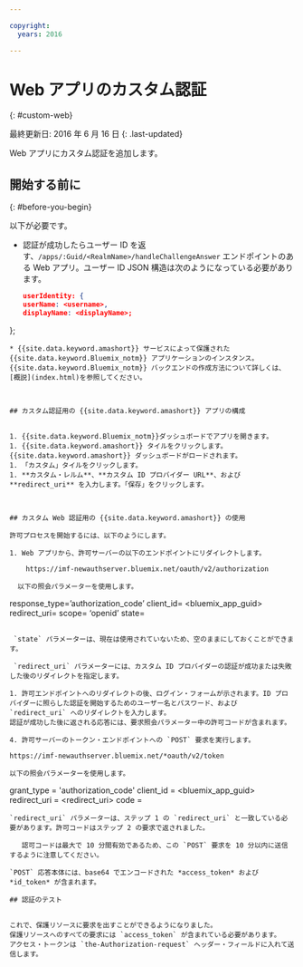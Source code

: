```yaml
---

copyright:
  years: 2016

---
```


# Web アプリのカスタム認証
{: #custom-web}

最終更新日: 2016 年 6 月 16 日
{: .last-updated}

Web アプリにカスタム認証を追加します。

## 開始する前に
{: #before-you-begin}

以下が必要です。
* 認証が成功したらユーザー ID を返す、`/apps/:Guid/<RealmName>/handleChallengeAnswer` エンドポイントのある Web アプリ。ユーザー ID JSON 構造は次のようになっている必要があります。

   ```json
  userIdentity: {
  userName: <username>,
  displayName: <displayName>;
 };
```
* {{site.data.keyword.amashort}} サービスによって保護された {{site.data.keyword.Bluemix_notm}} アプリケーションのインスタンス。{{site.data.keyword.Bluemix_notm}} バックエンドの作成方法について詳しくは、[概説](index.html)を参照してください。



## カスタム認証用の {{site.data.keyword.amashort}} アプリの構成


1. {{site.data.keyword.Bluemix_notm}}ダッシュボードでアプリを開きます。
1. {{site.data.keyword.amashort}} タイルをクリックします。{{site.data.keyword.amashort}} ダッシュボードがロードされます。
1. 「カスタム」タイルをクリックします。
1. **カスタム・レルム**、**カスタム ID プロバイダー URL**、および **redirect_uri** を入力します。「保存」をクリックします。



## カスタム Web 認証用の {{site.data.keyword.amashort}} の使用

許可プロセスを開始するには、以下のようにします。

1. Web アプリから、許可サーバーの以下のエンドポイントにリダイレクトします。

    https://imf-newauthserver.bluemix.net/oauth/v2/authorization
  
  以下の照会パラメーターを使用します。
   ```
   response_type=’authorization_code’
   client_id= <bluemix\_app\_guid>
   redirect_uri= <uri for the redirect after getting an authorization code>
   scope= ‘openid’
   state= <state>
   ```

    `state` パラメーターは、現在は使用されていないため、空のままにしておくことができます。

    `redirect_uri` パラメーターには、カスタム ID プロバイダーの認証が成功または失敗した後のリダイレクトを指定します。

1. 許可エンドポイントへのリダイレクトの後、ログイン・フォームが示されます。ID プロバイダーに照らした認証を開始するためのユーザー名とパスワード、および `redirect_uri` へのリダイレクトを入力します。
認証が成功した後に返される応答には、要求照会パラメーター中の許可コードが含まれます。

4. 許可サーバーのトークン・エンドポイントへの `POST` 要求を実行します。

 https://imf-newauthserver.bluemix.net/*oauth/v2/token

 以下の照会パラメーターを使用します。
 ```
 grant_type = 'authorization_code'
 client_id = <bluemix_app_guid>
 redirect_uri = <redirect_uri>
 code = <authorization code>
 ```
`redirect_uri` パラメーターは、ステップ 1 の `redirect_uri` と一致している必要があります。許可コードはステップ 2 の要求で返されました。
  
    認可コードは最大で 10 分間有効であるため、この `POST` 要求を 10 分以内に送信するように注意してください。

`POST` 応答本体には、base64 でエンコードされた *access_token* および
*id_token* が含まれます。

## 認証のテスト


これで、保護リソースに要求を出すことができるようになりました。
保護リソースへのすべての要求には `access_token` が含まれている必要があります。
アクセス・トークンは `the-Authorization-request` ヘッダー・フィールドに入れて送信します。



